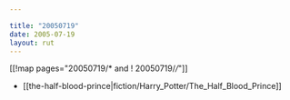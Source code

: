 ```yaml
---

title: "20050719"
date: 2005-07-19
layout: rut
---
```


[[!map pages="20050719/* and ! 20050719/*/*"]]
* [[the-half-blood-prince|fiction/Harry_Potter/The_Half_Blood_Prince]]
